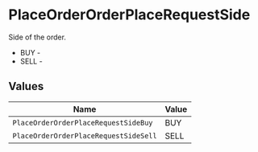 # PlaceOrderOrderPlaceRequestSide

Side of the order.
* BUY - 
* SELL - 


## Values

| Name                                  | Value                                 |
| ------------------------------------- | ------------------------------------- |
| `PlaceOrderOrderPlaceRequestSideBuy`  | BUY                                   |
| `PlaceOrderOrderPlaceRequestSideSell` | SELL                                  |